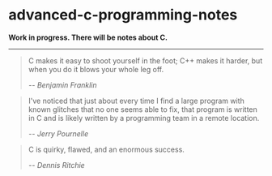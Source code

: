 # advanced-c-programming-notes
**Work in progress. There will be notes about C.**

---
> C makes it easy to shoot yourself in the foot;
> C++ makes it harder, but when you do it blows your whole leg off.
> 
> -- <cite>*Benjamin Franklin*</cite>

> I've noticed that just about every time I find a large program with known
> glitches that no one seems able to fix, that program is written in C and
> is likely written by a programming team in a remote location.
> 
> -- <cite>*Jerry Pournelle*</cite>


> C is quirky, flawed, and an enormous success.
> 
> -- <cite>*Dennis Ritchie*</cite>